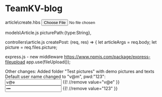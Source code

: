 # TeamKV-blog
article\create.hbs
<input class="form-control" id="image" type="file" name="picture">

models\Article.js
picturePath:{type:String},

controllers\article.js
    createPost: (req, res) => {
        let articleArgs = req.body;
        let picture = req.files.picture;

express.js - new middleware https://www.npmjs.com/package/express-fileupload
    app.use(fileUpload());

Other changes:
Added folder "Test pictures" with demo pictures and texts
Default user name changed to "v@m", pwd:"123":
   <input type="email" id="inputEmail" placeholder="E-mail" name="email" value="v@e"> {{! //remove value="v@e" }}
   <input type="password" id="inputPassword" placeholder="Password" name="password" value="123"> {{! //remove value="123" }}
